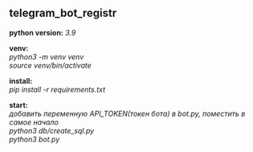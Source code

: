 ## telegram_bot_registr

**python version:** *3.9*   

**venv:**   
*python3 -m venv venv*  
*source venv/bin/activate*

**install:**    
*pip install -r requirements.txt*

**start:**  
*добавить переменную API_TOKEN(токен бота) в bot.py, поместить в самое начало*  
*python3 db/create_sql.py*  
*python3 bot.py*  
